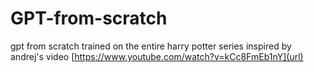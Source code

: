 # GPT-from-scratch
gpt from scratch trained on the entire harry potter series
inspired by andrej's video [https://www.youtube.com/watch?v=kCc8FmEb1nY](url)
